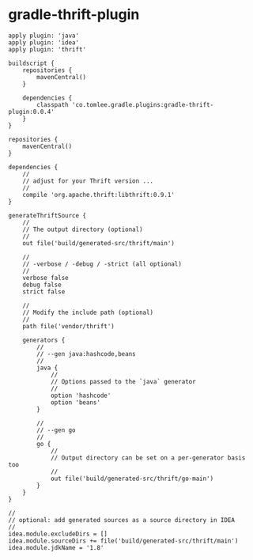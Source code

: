 # gradle-thrift-plugin

    apply plugin: 'java'
    apply plugin: 'idea'
    apply plugin: 'thrift'

    buildscript {
        repositories {
            mavenCentral()
        }

        dependencies {
            classpath 'co.tomlee.gradle.plugins:gradle-thrift-plugin:0.0.4'
        }
    }

    repositories {
        mavenCentral()
    }

    dependencies {
        //
        // adjust for your Thrift version ...
        //
        compile 'org.apache.thrift:libthrift:0.9.1'
    }

    generateThriftSource {
        //
        // The output directory (optional)
        //
        out file('build/generated-src/thrift/main')

        //
        // -verbose / -debug / -strict (all optional)
        //
        verbose false
        debug false
        strict false

        //
        // Modify the include path (optional)
        //
        path file('vendor/thrift')

        generators {
            //
            // --gen java:hashcode,beans
            //
            java {
                //
                // Options passed to the `java` generator
                //
                option 'hashcode'
                option 'beans'
            }

            //
            // --gen go
            //
            go {
                //
                // Output directory can be set on a per-generator basis too
                //
                out file('build/generated-src/thrift/go-main')
            }
        }
    }

    //
    // optional: add generated sources as a source directory in IDEA
    //
    idea.module.excludeDirs = []
    idea.module.sourceDirs += file('build/generated-src/thrift/main')
    idea.module.jdkName = '1.8'

